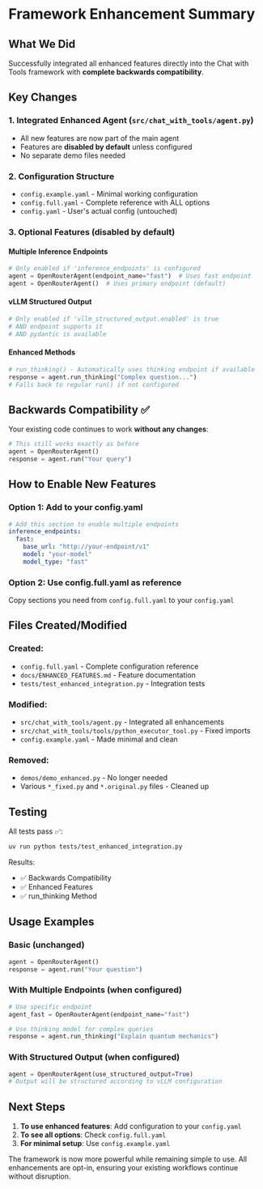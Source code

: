 # Framework Enhancement Summary

## What We Did

Successfully integrated all enhanced features directly into the Chat with Tools framework with **complete backwards compatibility**.

## Key Changes

### 1. **Integrated Enhanced Agent** (`src/chat_with_tools/agent.py`)
- All new features are now part of the main agent
- Features are **disabled by default** unless configured
- No separate demo files needed

### 2. **Configuration Structure**
- `config.example.yaml` - Minimal working configuration
- `config.full.yaml` - Complete reference with ALL options
- `config.yaml` - User's actual config (untouched)

### 3. **Optional Features (disabled by default)**

#### Multiple Inference Endpoints
```python
# Only enabled if 'inference_endpoints' is configured
agent = OpenRouterAgent(endpoint_name="fast")  # Uses fast endpoint
agent = OpenRouterAgent()  # Uses primary endpoint (default)
```

#### vLLM Structured Output
```python
# Only enabled if 'vllm_structured_output.enabled' is true
# AND endpoint supports it
# AND pydantic is available
```

#### Enhanced Methods
```python
# run_thinking() - Automatically uses thinking endpoint if available
response = agent.run_thinking("Complex question...")
# Falls back to regular run() if not configured
```

## Backwards Compatibility ✅

Your existing code continues to work **without any changes**:

```python
# This still works exactly as before
agent = OpenRouterAgent()
response = agent.run("Your query")
```

## How to Enable New Features

### Option 1: Add to your config.yaml
```yaml
# Add this section to enable multiple endpoints
inference_endpoints:
  fast:
    base_url: "http://your-endpoint/v1"
    model: "your-model"
    model_type: "fast"
```

### Option 2: Use config.full.yaml as reference
Copy sections you need from `config.full.yaml` to your `config.yaml`

## Files Created/Modified

### Created:
- `config.full.yaml` - Complete configuration reference
- `docs/ENHANCED_FEATURES.md` - Feature documentation
- `tests/test_enhanced_integration.py` - Integration tests

### Modified:
- `src/chat_with_tools/agent.py` - Integrated all enhancements
- `src/chat_with_tools/tools/python_executor_tool.py` - Fixed imports
- `config.example.yaml` - Made minimal and clean

### Removed:
- `demos/demo_enhanced.py` - No longer needed
- Various `*_fixed.py` and `*.original.py` files - Cleaned up

## Testing

All tests pass ✅:
```bash
uv run python tests/test_enhanced_integration.py
```

Results:
- ✅ Backwards Compatibility
- ✅ Enhanced Features  
- ✅ run_thinking Method

## Usage Examples

### Basic (unchanged)
```python
agent = OpenRouterAgent()
response = agent.run("Your question")
```

### With Multiple Endpoints (when configured)
```python
# Use specific endpoint
agent_fast = OpenRouterAgent(endpoint_name="fast")

# Use thinking model for complex queries
response = agent.run_thinking("Explain quantum mechanics")
```

### With Structured Output (when configured)
```python
agent = OpenRouterAgent(use_structured_output=True)
# Output will be structured according to vLLM configuration
```

## Next Steps

1. **To use enhanced features**: Add configuration to your `config.yaml`
2. **To see all options**: Check `config.full.yaml`
3. **For minimal setup**: Use `config.example.yaml`

The framework is now more powerful while remaining simple to use. All enhancements are opt-in, ensuring your existing workflows continue without disruption.

